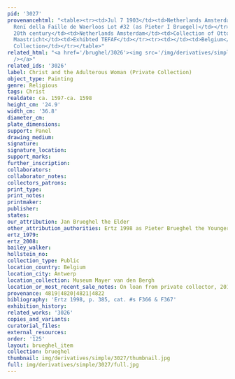 ```yaml
---
pid: '3027'
provenancehtml: "<table><tr><td>Jul 7 1903</td><td>Netherlands Amsterdam</td><td>Sale
  Renï della Faille de Waerloos Lot #32 (as Pieter I Bruegel)</td></tr><tr><td>Early
  20th century</td><td>Netherlands Amsterdam</td><td>Collection of Otto Lanz</td></tr><tr><td>2013</td><td>Netherlands
  Maastricht</td><td>Exhibted TEFAF</td></tr><tr><td></td><td>Belgium</td><td>Private
  Collection</td></tr></table>"
related_html: "<a href='/brughel/3026'><img src='/img/derivatives/simple/3026/thumbnail.jpg'
  /></a>"
related_ids: '3026'
label: Christ and the Adulterous Woman (Private Collection)
object_type: Painting
genre: Religious
tags: Christ
realdate: ca. 1597-ca. 1598
height_cm: '24.9'
width_cm: '36.8'
diameter_cm:
plate_dimensions:
support: Panel
drawing_medium:
signature:
signature_location:
support_marks:
further_inscription:
collaborators:
collaborator_notes:
collectors_patrons:
print_type:
print_notes:
printmaker:
publisher:
states:
our_attribution: Jan Brueghel the Elder
other_attribution_authorities: Ertz 1998 as Pieter Brueghel the Younger
ertz_1979:
ertz_2008:
bailey_walker:
hollstein_no:
collection_type: Public
location_country: Belgium
location_city: Antwerp
location_collection: Museum Mayer van den Bergh
location_or_most_recent_sale_notes: On loan from private collector, 2014-17
provenance: 4819|4820|4821|4822
bibliography: 'Ertz 1998, p. 385, cat. #s F366 & F367'
exhibition_history:
related_works: '3026'
copies_and_variants:
curatorial_files:
external_resources:
order: '125'
layout: brueghel_item
collection: brueghel
thumbnail: img/derivatives/simple/3027/thumbnail.jpg
full: img/derivatives/simple/3027/full.jpg
---
```

